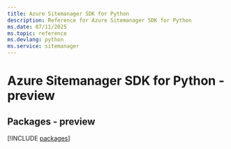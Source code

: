 ```yaml
---
title: Azure Sitemanager SDK for Python
description: Reference for Azure Sitemanager SDK for Python
ms.date: 07/11/2025
ms.topic: reference
ms.devlang: python
ms.service: sitemanager
---
```

# Azure Sitemanager SDK for Python - preview
## Packages - preview
[!INCLUDE [packages](sitemanager-index.md)]